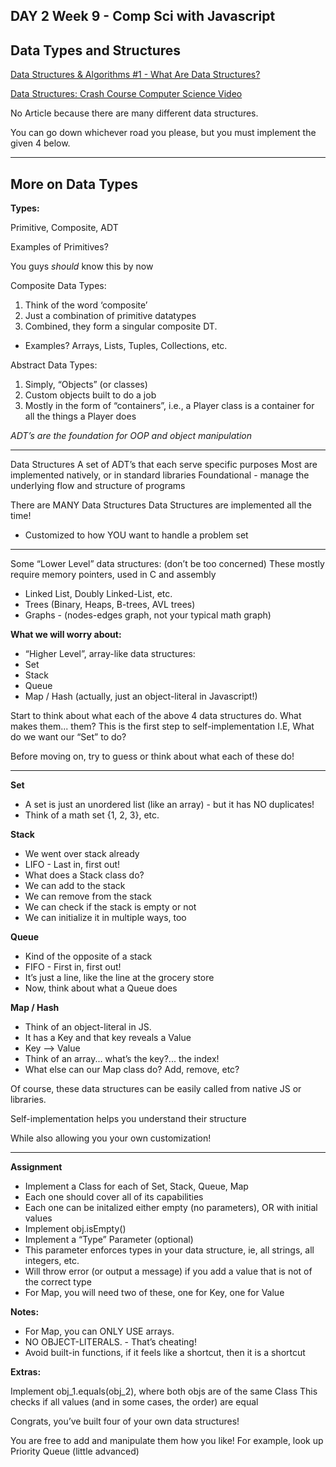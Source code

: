 DAY 2
Week 9 - Comp Sci with Javascript
-------------------------

Data Types and Structures
-------------------------

[Data Structures & Algorithms #1 - What Are Data Structures?](https://www.youtube.com/watch?v=bum_19loj9A)

[Data Structures: Crash Course Computer Science Video](https://www.youtube.com/watch?v=DuDz6B4cqVc&t=)

No Article because there are many different data structures.

You can go down whichever road you please, but you must implement the given 4 below.

-------------------------

## More on Data Types ##

**Types:** 

Primitive, Composite, ADT

Examples of Primitives?

You guys *should* know this by now


Composite Data Types:
1. Think of the word ‘composite’
2. Just a combination of primitive datatypes
3. Combined, they form a singular composite DT.

- Examples? Arrays, Lists, Tuples, Collections, etc.

Abstract Data Types:
1. Simply, “Objects” (or classes)
2. Custom objects built to do a job
3. Mostly in the form of “containers”, i.e., a Player class is a container for all the things a Player does

_ADT’s are the foundation for OOP and object manipulation_

-------------------------

Data Structures
A set of ADT’s that each serve specific purposes
Most are implemented natively, or in standard libraries
Foundational - manage the underlying flow and structure of programs

There are MANY Data Structures
Data Structures are implemented all the time!
- Customized to how YOU want to handle a problem set

-------------------------

Some “Lower Level” data structures: (don’t be too concerned)
These mostly require memory pointers, used in C and assembly

* Linked List, Doubly Linked-List, etc.
* Trees (Binary, Heaps, B-trees, AVL trees)
* Graphs - (nodes-edges graph, not your typical math graph)


**What we will worry about:**

* “Higher Level”, array-like data structures:
* Set
* Stack
* Queue
* Map / Hash (actually, just an object-literal in Javascript!)


Start to think about what each of the above 4 data structures do.
What makes them... them?
This is the first step to self-implementation
I.E, What do we want our “Set” to do?


Before moving on, try to guess or think about what each of these do!

-------------------------

**Set**

* A set is just an unordered list (like an array) - but it has NO duplicates!
* Think of a math set {1, 2, 3}, etc.


**Stack**

* We went over stack already
* LIFO - Last in, first out!
* What does a Stack class do?
* We can add to the stack
* We can remove from the stack
* We can check if the stack is empty or not
* We can initialize it in multiple ways, too


**Queue**

* Kind of the opposite of a stack
* FIFO - First in, first out!
* It’s just a line, like the line at the grocery store
* Now, think about what a Queue does


**Map / Hash**

* Think of an object-literal in JS.
* It has a Key and that key reveals a Value
* Key --> Value
* Think of an array... what’s the key?... the index!
* What else can our Map class do? Add, remove, etc?

Of course, these data structures can be easily called from native JS or libraries.

Self-implementation helps you understand their structure

While also allowing you your own customization!

-------------------------

**Assignment**

* Implement a Class for each of Set, Stack, Queue, Map
* Each one should cover all of its capabilities
* Each one can be initalized either empty (no parameters), OR with initial values
* Implement obj.isEmpty()
* Implement a “Type” Parameter (optional)
* This parameter enforces types in your data structure, ie, all strings, all integers, etc.
* Will throw error (or output a message) if you add a value that is not of the correct type
* For Map, you will need two of these, one for Key, one for Value

**Notes:**

* For Map, you can ONLY USE arrays.
* NO OBJECT-LITERALS. - That’s cheating!
* Avoid built-in functions, if it feels like a shortcut, then it is a shortcut

**Extras:**

Implement obj_1.equals(obj_2), where both objs are of the same Class
This checks if all values (and in some cases, the order) are equal

Congrats, you’ve built four of your own data structures!

You are free to add and manipulate them how you like!
For example, look up Priority Queue (little advanced)